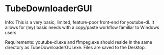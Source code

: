 # TubeDownloaderGUI
Info:
This is a very basic, limited, feature-poor front-end for youtube-dl. It allows for (my) basic needs with a copy/paste workflow familiar to Windows users. 

Requirements:
youtube-dl.exe and ffmpeg.exe should reside in the same directory as TubeDownloaderGUI.exe. Files are saved to the Desktop.

